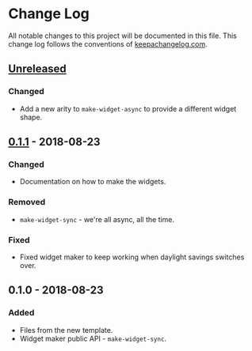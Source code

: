 # Change Log
All notable changes to this project will be documented in this file. This change log follows the conventions of [keepachangelog.com](http://keepachangelog.com/).

## [Unreleased]
### Changed
- Add a new arity to `make-widget-async` to provide a different widget shape.

## [0.1.1] - 2018-08-23
### Changed
- Documentation on how to make the widgets.

### Removed
- `make-widget-sync` - we're all async, all the time.

### Fixed
- Fixed widget maker to keep working when daylight savings switches over.

## 0.1.0 - 2018-08-23
### Added
- Files from the new template.
- Widget maker public API - `make-widget-sync`.

[Unreleased]: https://github.com/your-name/git-stats-csv/compare/0.1.1...HEAD
[0.1.1]: https://github.com/your-name/git-stats-csv/compare/0.1.0...0.1.1
